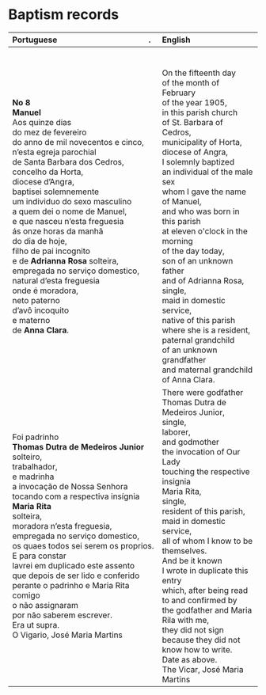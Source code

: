 # Baptism records

|Portuguese&nbsp;&nbsp;&nbsp;&nbsp;&nbsp;&nbsp;&nbsp;&nbsp;&nbsp;&nbsp;&nbsp;&nbsp;&nbsp;&nbsp;&nbsp;&nbsp;&nbsp;&nbsp;&nbsp;&nbsp;&nbsp;&nbsp;&nbsp;&nbsp;&nbsp;&nbsp;&nbsp;&nbsp;&nbsp;&nbsp;&nbsp;&nbsp;&nbsp;&nbsp;&nbsp;&nbsp;&nbsp;&nbsp;&nbsp;&nbsp;&nbsp;&nbsp;&nbsp;.|English|
|:---|:---|
|**No 8**<br>**Manuel**<br>Aos quinze dias<br>do mez de fevereiro<br>do anno de mil novecentos e cinco,<br>n’esta egreja parochial<br>de Santa Barbara dos Cedros,<br>concelho da Horta,<br>diocese d’Angra,<br>baptisei solemnemente<br>um individuo do sexo masculino<br>a quem dei o nome de Manuel,<br>e que nasceu n’esta freguesia<br>ás onze horas da manhã<br>do dia de hoje,<br>filho de pai incognito<br>e de **Adrianna Rosa** solteira,<br>empregada no serviço domestico,<br>natural d’esta freguesia<br>onde é moradora,<br>neto paterno<br>d’avô incoquito<br>e materno<br>de **Anna Clara**.|<br><br>On the fifteenth day<br>of the month of February<br>of the year 1905,<br>in this parish church<br>of St. Barbara of Cedros,<br>municipality of Horta,<br>diocese of Angra,<br>I solemnly baptized<br>an individual of the male sex<br>whom I gave the name of Manuel,<br>and who was born in this parish<br>at eleven o'clock in the morning<br>of the day today,<br>son of an unknown father<br>and of Adrianna Rosa, single,<br>maid in domestic service,<br>native of this parish<br>where she is a resident,<br>paternal grandchild<br>of an unknown grandfather<br>and maternal grandchild<br>of Anna Clara.|
|Foi padrinho<br>**Thomas Dutra de Medeiros Junior**<br>solteiro,<br>trabalhador,<br>e madrinha<br>a invocação de Nossa Senhora<br>tocando com a respectiva insígnia<br>**Maria Rita**<br>solteira,<br>moradora n’esta freguesia,<br>empregada no serviço domestico,<br>os quaes todos sei serem os proprios.<br>E para constar<br>lavrei em duplicado este assento<br>que depois de ser lido e conferido<br>perante o padrinho e Maria Rita comigo<br>o não assignaram<br>por não saberem escrever.<br>Era ut supra.<br>O Vigario, José Maria Martins|There were godfather<br>Thomas Dutra de Medeiros Junior,<br>single,<br>laborer,<br>and godmother<br>the invocation of Our Lady<br>touching the respective insignia<br>Maria Rita,<br>single,<br>resident of this parish,<br>maid in domestic service,<br>all of whom I know to be themselves.<br>And be it known<br>I wrote in duplicate this entry<br>which, after being read to and confirmed by<br>the godfather and Maria Rila with me,<br>they did not sign<br>because they did not know how to write.<br>Date as above.<br>The Vicar, José Maria Martins|
